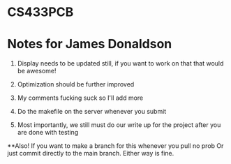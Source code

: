 # CS433PCB

# Notes for James Donaldson 

1. Display needs to be updated still, if you want to work on that that would be awesome!
2. Optimization should be further improved
3. My comments fucking suck so I'll add more
4. Do the makefile on the server whenever you submit

5. Most importantly, we still must do our write up for the project after you are done with testing

**Also! If you want to make a branch for this whenever you pull no prob Or just commit directly to the main branch. Either way is fine.
